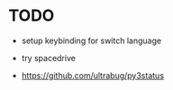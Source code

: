 
# TODO

- setup keybinding for switch language

- try spacedrive

- https://github.com/ultrabug/py3status
